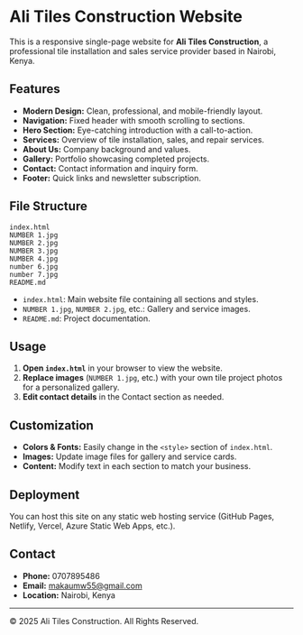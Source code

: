 # Ali Tiles Construction Website

This is a responsive single-page website for **Ali Tiles Construction**, a professional tile installation and sales service provider based in Nairobi, Kenya.

## Features

- **Modern Design:** Clean, professional, and mobile-friendly layout.
- **Navigation:** Fixed header with smooth scrolling to sections.
- **Hero Section:** Eye-catching introduction with a call-to-action.
- **Services:** Overview of tile installation, sales, and repair services.
- **About Us:** Company background and values.
- **Gallery:** Portfolio showcasing completed projects.
- **Contact:** Contact information and inquiry form.
- **Footer:** Quick links and newsletter subscription.

## File Structure

```
index.html
NUMBER 1.jpg
NUMBER 2.jpg
NUMBER 3.jpg
NUMBER 4.jpg
number 6.jpg
number 7.jpg
README.md
```

- `index.html`: Main website file containing all sections and styles.
- `NUMBER 1.jpg`, `NUMBER 2.jpg`, etc.: Gallery and service images.
- `README.md`: Project documentation.

## Usage

1. **Open `index.html`** in your browser to view the website.
2. **Replace images** (`NUMBER 1.jpg`, etc.) with your own tile project photos for a personalized gallery.
3. **Edit contact details** in the Contact section as needed.

## Customization

- **Colors & Fonts:** Easily change in the `<style>` section of `index.html`.
- **Images:** Update image files for gallery and service cards.
- **Content:** Modify text in each section to match your business.

## Deployment

You can host this site on any static web hosting service (GitHub Pages, Netlify, Vercel, Azure Static Web Apps, etc.).

## Contact

- **Phone:** 0707895486
- **Email:** makaumw55@gmail.com
- **Location:** Nairobi, Kenya

---

© 2025 Ali Tiles Construction. All Rights Reserved.